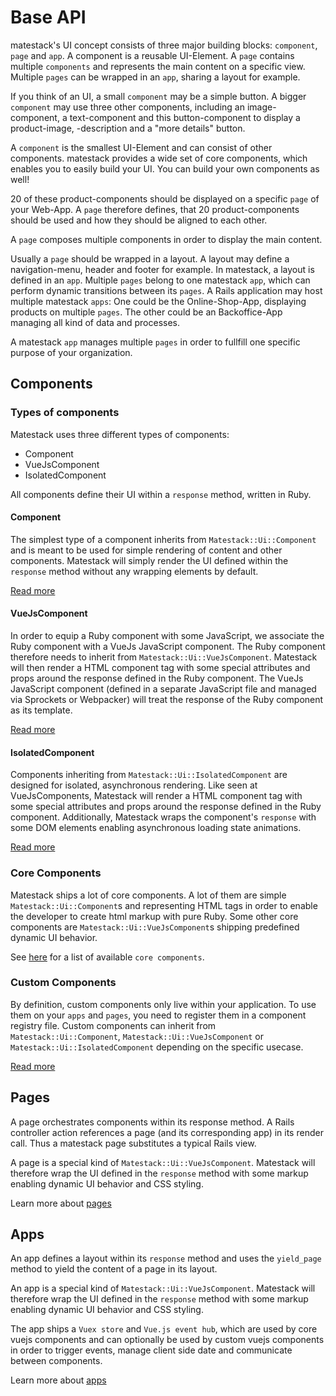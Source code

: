# Base API

matestack's UI concept consists of three major building blocks: `component`, `page` and `app`.
A component is a reusable UI-Element. A `page` contains multiple `components`
and represents the main content on a specific view. Multiple
`pages` can be wrapped in an `app`, sharing a layout for example.

If you think of an UI, a small `component` may be a simple button. A bigger `component` may
use three other components, including an image-component, a text-component and this
button-component to display a product-image, -description and a "more details" button.

A `component` is the smallest UI-Element and can consist of other components. matestack
provides a wide set of core components, which enables you to easily build your UI.
You can build your own components as well!

20 of these product-components should be displayed on a specific `page` of your Web-App.
A `page` therefore defines, that 20 product-components should be used and how they should
be aligned to each other.

A `page` composes multiple components in order to display the main content.

Usually a `page` should be wrapped in a layout. A layout may define a navigation-menu,
header and footer for example. In matestack, a layout is defined in an `app`. Multiple
`pages` belong to one matestack `app`, which can perform dynamic transitions
between its `pages`. A Rails application may host multiple matestack `apps`: One could
be the Online-Shop-App, displaying products on multiple `pages`. The other could be
an Backoffice-App managing all kind of data and processes.

A matestack `app` manages multiple `pages` in order to fullfill one specific purpose of your organization.

## Components

### Types of components

Matestack uses three different types of components:

* Component
* VueJsComponent
* IsolatedComponent

All components define their UI within a `response` method, written in Ruby.

#### Component

The simplest type of a component inherits from `Matestack::Ui::Component` and is
meant to be used for simple rendering of content and other components. Matestack
will simply render the UI defined within the `response` method without any
wrapping elements by default.

[Read more](/docs/api/1-base/component.md)

#### VueJsComponent

In order to equip a Ruby component with some JavaScript, we associate
the Ruby component with a VueJs JavaScript component. The Ruby component therefore needs to inherit
from `Matestack::Ui::VueJsComponent`. Matestack will then render a HTML component
tag with some special attributes and props around the response defined in the
Ruby component. The VueJs JavaScript component (defined in a separate JavaScript file and
managed via Sprockets or Webpacker) will treat the response of the Ruby
component as its template.

[Read more](/docs/api/1-base/vue_js_component.md)

#### IsolatedComponent

Components inheriting from `Matestack::Ui::IsolatedComponent` are designed for
isolated, asynchronous rendering. Like seen at VueJsComponents, Matestack will
render a HTML component tag with some special attributes and props around the
response defined in the Ruby component. Additionally, Matestack wraps the
component's `response` with some DOM elements enabling asynchronous loading
state animations.

[Read more](/docs/api/1-base/isolated_component.md)

### Core Components

Matestack ships a lot of core components. A lot of them are simple `Matestack::Ui::Component`s
and representing HTML tags in order to enable the developer to create html markup
with pure Ruby. Some other core components are `Matestack::Ui::VueJsComponent`s shipping
predefined dynamic UI behavior.

See [here](/docs/api/2-components/core/README.md) for a list of available `core components`.

### Custom Components

By definition, custom components only live within your application.
To use them on your `apps` and `pages`, you need to register them in a component
registry file. Custom components can inherit from `Matestack::Ui::Component`,
`Matestack::Ui::VueJsComponent` or `Matestack::Ui::IsolatedComponent` depending on
the specific usecase.

[Read more](/docs/api/2-components/custom/README.md)

## Pages

A page orchestrates components within its response method. A Rails controller
action references a page (and its corresponding app) in its render call. Thus a
matestack page substitutes a typical Rails view.

A page is a special kind of `Matestack::Ui::VueJsComponent`. Matestack will
therefore wrap the UI defined in the `response` method with some markup enabling
dynamic UI behavior and CSS styling.

Learn more about [pages](/docs/api/1-base/page.md)

## Apps

An app defines a layout within its `response` method and uses the `yield_page`
method to yield the content of a page in its layout.

An app is a special kind of `Matestack::Ui::VueJsComponent`. Matestack will
therefore wrap the UI defined in the `response` method with some markup enabling
dynamic UI behavior and CSS styling.

The app ships a `Vuex store` and `Vue.js event hub`, which are used by core vuejs
components and can optionally be used by custom vuejs components in order to
trigger events, manage client side date and communicate between components.

Learn more about [apps](/docs/api/1-base/app.md)
